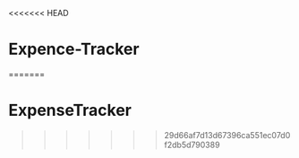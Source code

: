 <<<<<<< HEAD
# Expence-Tracker
=======
# ExpenseTracker
>>>>>>> 29d66af7d13d67396ca551ec07d0f2db5d790389
